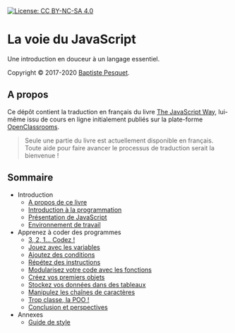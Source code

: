[![License: CC BY-NC-SA 4.0](https://img.shields.io/badge/License-CC%20BY--NC--SA%204.0-blue.svg)](LICENSE)

# La voie du JavaScript

Une introduction en douceur à un langage essentiel.

Copyright © 2017-2020 [Baptiste Pesquet](http://www.bpesquet.fr).

## A propos

Ce dépôt contient la traduction en français du livre [The JavaScript Way](https://github.com/thejsway/thejsway), lui-même issu de cours en ligne initialement publiés sur la plate-forme [OpenClassrooms](https://openclassrooms.com).

> Seule une partie du livre est actuellement disponible en français. Toute aide pour faire avancer le processus de traduction serait la bienvenue !

## Sommaire

* Introduction
  * [A propos de ce livre](manuscript/intro01.md)
  * [Introduction à la programmation](manuscript/intro02.md)
  * [Présentation de JavaScript](manuscript/intro03.md)
  * [Environnement de travail](manuscript/intro04.md)
* Apprenez à coder des programmes
  * [3, 2, 1... Codez !](manuscript/chapter01.md)
  * [Jouez avec les variables](manuscript/chapter02.md)
  * [Ajoutez des conditions](manuscript/chapter03.md)
  * [Répétez des instructions](manuscript/chapter04.md)
  * [Modularisez votre code avec les fonctions](manuscript/chapter05.md)
  * [Créez vos premiers objets](manuscript/chapter06.md)
  * [Stockez vos données dans des tableaux](manuscript/chapter07.md)
  * [Manipulez les chaînes de caractères](manuscript/chapter08.md)
  * [Trop classe, la POO !](manuscript/chapter09.md)
  * [Conclusion et perspectives](manuscript/concl01.md)
* Annexes
  * [Guide de style](manuscript/appendix01.md)
